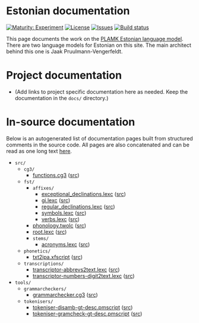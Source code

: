# Estonian documentation

[![Maturity: Experiment](https://img.shields.io/badge/Maturity-Experiment-black.svg)](https://giellalt.github.io/MaturityClassification.html)
[![License](https://img.shields.io/github/license/giellalt/lang-est-x-plamk)](https://github.com/giellalt/lang-est-x-plamk/blob/main/LICENSE)
[![Issues](https://img.shields.io/github/issues/giellalt/lang-est-x-plamk)](https://github.com/giellalt/lang-est-x-plamk/issues)
[![Build status](https://github.com/giellalt/lang-est-x-plamk/workflows/Speller%20CI+CD/badge.svg)](https://github.com/giellalt/lang-est-x-plamk/actions)

This page documents the work on the [PLAMK Estonian language model](https://github.com/giellalt/lang-est-x-plamk). There are two language models for Estonian on this site. The main architect behind this one is Jaak Pruulmann-Vengerfeldt. 

# Project documentation

* (Add links to project specific documentation here as needed. Keep the documentation in the `docs/` directory.)

# In-source documentation

Below is an autogenerated list of documentation pages built from structured comments in the source code. All pages are also concatenated and can be read as one long text [here](est.md).

* `src/`
    * `cg3/`
        * [functions.cg3](src-cg3-functions.cg3.html) ([src](https://github.com/giellalt/lang-est-x-plamk/blob/main/src/cg3/functions.cg3))
    * `fst/`
        * `affixes/`
            * [exceptional_declinations.lexc](src-fst-affixes-exceptional_declinations.lexc.html) ([src](https://github.com/giellalt/lang-est-x-plamk/blob/main/src/fst/affixes/exceptional_declinations.lexc))
            * [gi.lexc](src-fst-affixes-gi.lexc.html) ([src](https://github.com/giellalt/lang-est-x-plamk/blob/main/src/fst/affixes/gi.lexc))
            * [regular_declinations.lexc](src-fst-affixes-regular_declinations.lexc.html) ([src](https://github.com/giellalt/lang-est-x-plamk/blob/main/src/fst/affixes/regular_declinations.lexc))
            * [symbols.lexc](src-fst-affixes-symbols.lexc.html) ([src](https://github.com/giellalt/lang-est-x-plamk/blob/main/src/fst/affixes/symbols.lexc))
            * [verbs.lexc](src-fst-affixes-verbs.lexc.html) ([src](https://github.com/giellalt/lang-est-x-plamk/blob/main/src/fst/affixes/verbs.lexc))
        * [phonology.twolc](src-fst-phonology.twolc.html) ([src](https://github.com/giellalt/lang-est-x-plamk/blob/main/src/fst/phonology.twolc))
        * [root.lexc](src-fst-root.lexc.html) ([src](https://github.com/giellalt/lang-est-x-plamk/blob/main/src/fst/root.lexc))
        * `stems/`
            * [acronyms.lexc](src-fst-stems-acronyms.lexc.html) ([src](https://github.com/giellalt/lang-est-x-plamk/blob/main/src/fst/stems/acronyms.lexc))
    * `phonetics/`
        * [txt2ipa.xfscript](src-phonetics-txt2ipa.xfscript.html) ([src](https://github.com/giellalt/lang-est-x-plamk/blob/main/src/phonetics/txt2ipa.xfscript))
    * `transcriptions/`
        * [transcriptor-abbrevs2text.lexc](src-transcriptions-transcriptor-abbrevs2text.lexc.html) ([src](https://github.com/giellalt/lang-est-x-plamk/blob/main/src/transcriptions/transcriptor-abbrevs2text.lexc))
        * [transcriptor-numbers-digit2text.lexc](src-transcriptions-transcriptor-numbers-digit2text.lexc.html) ([src](https://github.com/giellalt/lang-est-x-plamk/blob/main/src/transcriptions/transcriptor-numbers-digit2text.lexc))
* `tools/`
    * `grammarcheckers/`
        * [grammarchecker.cg3](tools-grammarcheckers-grammarchecker.cg3.html) ([src](https://github.com/giellalt/lang-est-x-plamk/blob/main/tools/grammarcheckers/grammarchecker.cg3))
    * `tokenisers/`
        * [tokeniser-disamb-gt-desc.pmscript](tools-tokenisers-tokeniser-disamb-gt-desc.pmscript.html) ([src](https://github.com/giellalt/lang-est-x-plamk/blob/main/tools/tokenisers/tokeniser-disamb-gt-desc.pmscript))
        * [tokeniser-gramcheck-gt-desc.pmscript](tools-tokenisers-tokeniser-gramcheck-gt-desc.pmscript.html) ([src](https://github.com/giellalt/lang-est-x-plamk/blob/main/tools/tokenisers/tokeniser-gramcheck-gt-desc.pmscript))
